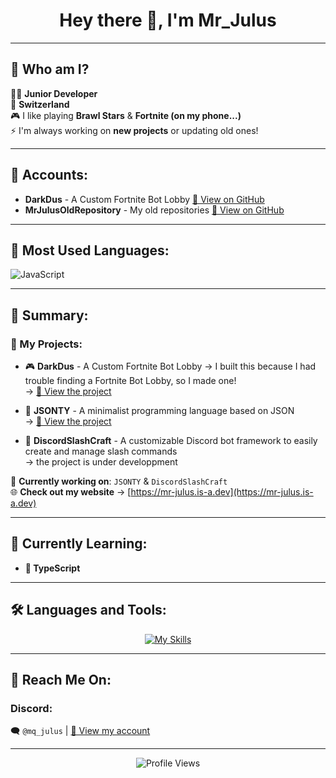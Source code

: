 <h1 align="center">Hey there 👋, I'm Mr_Julus</h1>

---

## 🧐 Who am I? 
👨‍💻 **Junior Developer**  
📍 **Switzerland**  
🎮 I like playing **Brawl Stars** & **Fortnite (on my phone...)**  
⚡ I'm always working on **new projects** or updating old ones!  

---

## 🔗 Accounts:
- **DarkDus** - A Custom Fortnite Bot Lobby [🔗 View on GitHub](https://github.com/DarkDusOfficial/)
- **MrJulusOldRepository** - My old repositories [🔗 View on GitHub](https://github.com/MrJulusOldRepository/)

---

## 🚀 Most Used Languages:
![JavaScript](https://img.shields.io/badge/JavaScript-F7DF1E?style=for-the-badge&logo=javascript&logoColor=black)

---

## 📌 Summary:

### 📂 My Projects:
- 🎮 **DarkDus** - A Custom Fortnite Bot Lobby
  → I built this because I had trouble finding a Fortnite Bot Lobby, so I made one!  
  → [🔗 View the project](https://github.com/DarkDusOfficial/CustomFortniteBotLobby)  

- 📝 **JSONTY** - A minimalist programming language based on JSON  
  → [🔗 View the project](https://github.com/MrJulus/JSONTY)  

- 🤖 **DiscordSlashCraft** - A customizable Discord bot framework to easily create and manage slash commands  
  → the project is under developpment

🚀 **Currently working on**: `JSONTY` & `DiscordSlashCraft`  
🌐 **Check out my website** → [https://mr-julus.is-a.dev](https://mr-julus.is-a.dev)  

---

## 🎯 Currently Learning:
- **🚀 TypeScript**

---

## 🛠️ Languages and Tools:
<p align="center">
  <a href="https://github.com/MrJulus" target="_blank">
    <img src="https://skillicons.dev/icons?i=nodejs,js,py,html,css,git,github&perline=6" alt="My Skills">
  </a>
</p>

---

## 💬 Reach Me On:
### Discord:
🗨️ `@mq_julus` | [🔗 View my account](https://discord.com/users/924233905857499166)

---

<p align="center">
  <img src="https://komarev.com/ghpvc/?username=MrJulus&label=Profile+Views&color=blue" alt="Profile Views" />
</p>
